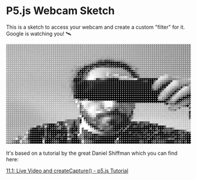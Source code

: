 # P5.js Webcam Sketch
This is a sketch to access your webcam and create a custom "filter" for it. Google is watching you! 🛰

![](cam-sketch.png)

It's based on a tutorial by the great Daniel Shiffman which you can find here:

[11.1: Live Video and createCapture() - p5.js Tutorial](https://www.youtube.com/watch?v=bkGf4fEHKak&list=PLRqwX-V7Uu6aKKsDHZdDvN6oCJ2hRY_Ig)
